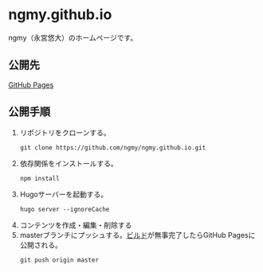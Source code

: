 # ngmy.github.io
ngmy（永宮悠大）のホームページです。

## 公開先
[GitHub Pages](https://ngmy.github.io/)

## 公開手順
1. リポジトリをクローンする。
   ```console
   git clone https://github.com/ngmy/ngmy.github.io.git
   ```
2. 依存関係をインストールする。
   ```console
   npm install
   ```
3. Hugoサーバーを起動する。
   ```console
   hugo server --ignoreCache
   ```
4. コンテンツを作成・編集・削除する
5. masterブランチにプッシュする。[ビルド](https://github.com/ngmy/ngmy.github.io/actions/workflows/gh-pages.yml)が無事完了したらGitHub Pagesに公開される。
   ```console
   git push origin master
   ```
